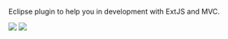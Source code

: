 Eclipse plugin to help you in development with ExtJS and MVC.

![](https://raw.github.com/feuersh/Eclipse-ExtTabHelper/master/img/ExtTabHelperButtons.png)
![](https://raw.github.com/feuersh/Eclipse-ExtTabHelper/master/img/ExtTabHelperList.png)